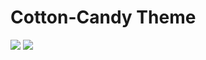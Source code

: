 # Cotton-Candy Theme

![](https://donov4n.github.io/cotton-candy/fairyfloss.png)
![](https://donov4n.github.io/cotton-candy/images/code-preview.png)
